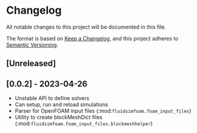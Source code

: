 # Changelog

All notable changes to this project will be documented in this file.

The format is based on [Keep a Changelog](https://keepachangelog.com/en/1.0.0/), and
this project adheres to [Semantic Versioning](https://semver.org/spec/v2.0.0.html).

<!--

### Added
### Changed
### Deprecated
### Removed
### Fixed
### Security

Type of changes
---------------

Added for new features.
Changed for changes in existing functionality.
Deprecated for soon-to-be removed features.
Removed for now removed features.
Fixed for any bug fixes.
Security in case of vulnerabilities.

-->

<!-- (changelog/unreleased)= -->

## [Unreleased]

## [0.0.2] - 2023-04-26

- Unstable API to define solvers
- Can setup, run and reload simulations
- Parser for OpenFOAM input files (:mod:`fluidsimfoam.foam_input_files`)
- Utility to create blockMeshDict files (:mod:`fluidsimfoam.foam_input_files.blockmeshhelper`)